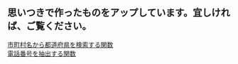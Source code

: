 ## 思いつきで作ったものをアップしています。宜しければ、ご覧ください。
[市町村名から都道府県を検索する関数](https://github.com/masami-fukuodori/handmade/blob/main/code/extract_prefecture_by_city\extract_prefecture_by_city.ipynb)  
[電話番号を抽出する関数](https://github.com/masami-fukuodori/handmade/blob/main/code/extract_tel_number\extract_tel_number.ipynb)  
